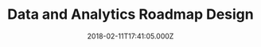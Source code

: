 ---
title: Data and Analytics Roadmap Design
date: 2018-02-11T17:41:05.000Z
description: >
  Intergamma had a legacy data warehouse and analytics platform based on IBM Netezza. As part of their strategy to become a data-driven company, they needed a modern data platform. I was responsible for formulating the requirements, outlining the different cloud scenarios (AWS, Azure, GCP) and developing a roadmap.
tags:
  - GoDataDriven
  - Azure
  - Google Cloud Platform
  - Amazon Web Services
  - Looker
  - Tablea
  - PowerBI
  - Snowflake
  - Databricks
  - Informatica
  - Netezza
duration: 2
client: Intergamma
role: Data and Analytics Consultant
weight: 4
id: 5p
---